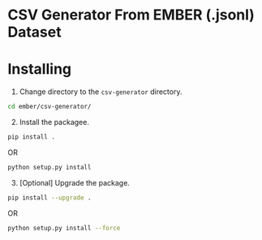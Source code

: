 # CSV Generator From EMBER (.jsonl) Dataset

# Installing

1. Change directory to the `csv-generator` directory.
```bash
cd ember/csv-generator/
```

2. Install the packagee.
```bash
pip install .
```

OR

```bash
python setup.py install
```

3. [Optional] Upgrade the package.
```bash
pip install --upgrade .
```

OR

```bash
python setup.py install --force
```
